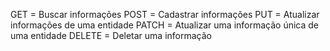 GET = Buscar informações
POST = Cadastrar informações
PUT = Atualizar informações de uma entidade
PATCH = Atualizar uma informação única de uma entidade
DELETE = Deletar uma informação